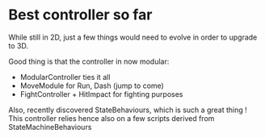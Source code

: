 # Best controller so far

While still in 2D, just a few things would need to evolve in order to upgrade to 3D. 

Good thing is that the controller in now modular: 

* ModularController ties it all
* MoveModule for Run, Dash (jump to come) 
* FightController + HitImpact for fighting purposes

Also, recently discovered StateBehaviours, which is such a great thing ! 
This controller relies hence also on a few scripts derived from StateMachineBehaviours

